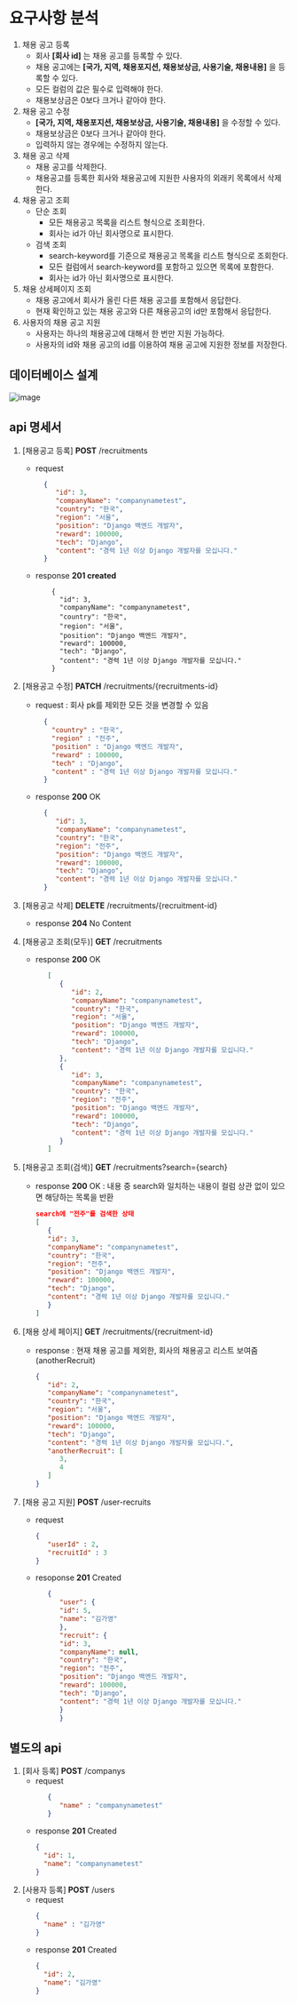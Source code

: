 # 요구사항 분석
1. 채용 공고 등록
    - 회사 **[회사 id]** 는 채용 공고를 등록할 수 있다.
    - 채용 공고에는 **[국가, 지역, 채용포지션, 채용보상금, 사용기술, 채용내용]** 을 등록할 수 있다.
    - 모든 컬럼의 값은 필수로 입력해야 한다.
    - 채용보상금은 0보다 크거나 같아야 한다.
2. 채용 공고 수정
    - **[국가, 지역, 채용포지션, 채용보상금, 사용기술, 채용내용]** 을 수정할 수 있다.
    - 채용보상금은 0보다 크거나 같아야 한다.
    - 입력하지 않는 경우에는 수정하지 않는다.
3. 채용 공고 삭제
    - 채용 공고를 삭제한다.
    - 채용공고를 등록한 회사와 채용공고에 지원한 사용자의 외래키 목록에서 삭제한다.
4. 채용 공고 조회
    - 단순 조회
        - 모든 채용공고 목록을 리스트 형식으로 조회한다.
        - 회사는 id가 아닌 회사명으로 표시한다.
    - 검색 조회
        - search-keyword를 기준으로 채용공고 목록을 리스트 형식으로 조회한다.
        - 모든 컬럼에서 search-keyword를 포함하고 있으면 목록에 포함한다.
        - 회사는 id가 아닌 회사명으로 표시한다.
5. 채용 상세페이지 조회
   - 채용 공고에서 회사가 올린 다른 채용 공고를 포함해서 응답한다.
   - 현재 확인하고 있는 채용 공고와 다른 채용공고의 id만 포함해서 응답한다.
6. 사용자의 채용 공고 지원
   - 사용자는 하나의 채용공고에 대해서 한 번만 지원 가능하다.
   - 사용자의 id와 채용 공고의 id를 이용하여 채용 공고에 지원한 정보를 저장한다.
## 데이터베이스 설계
![image](https://github.com/gabang2/wanted-pre-onboarding-backend/assets/82714785/df8aa4c0-46c5-4ba1-b086-39ceef0fc8d8)
## api 명세서
1. [채용공고 등록] **POST** /recruitments
   - request
       ```json
         {
            "id": 3,
            "companyName": "companynametest",
            "country": "한국",
            "region": "서울",
            "position": "Django 백엔드 개발자",
            "reward": 100000,
            "tech": "Django",
            "content": "경력 1년 이상 Django 개발자를 모십니다."
         }
       ```
   - response **201 created**
      ```
          {
            "id": 3,
            "companyName": "companynametest",
            "country": "한국",
            "region": "서울",
            "position": "Django 백엔드 개발자",
            "reward": 100000,
            "tech": "Django",
            "content": "경력 1년 이상 Django 개발자를 모십니다."
          }
      ```
         

2. [채용공고 수정] **PATCH** /recruitments/{recruitments-id}
   - request : 회사 pk를 제외한 모든 것을 변경할 수 있음
       ```json
         {
           "country" : "한국",
           "region" : "전주",
           "position" : "Django 백엔드 개발자",
           "reward" : 100000,
           "tech" : "Django",
           "content" : "경력 1년 이상 Django 개발자를 모십니다."
         }
       ```
  
   - response **200** OK
       ```json
         {
            "id": 3,
            "companyName": "companynametest",
            "country": "한국",
            "region": "전주",
            "position": "Django 백엔드 개발자",
            "reward": 100000,
            "tech": "Django",
            "content": "경력 1년 이상 Django 개발자를 모십니다."
         }
       ```
  
3. [채용공고 삭제] **DELETE** /recruitments/{recruitment-id}
    - response **204** No Content
4. [채용공고 조회(모두)] **GET** /recruitments
    - response **200** OK
      ```json
         [
            {
               "id": 2,
               "companyName": "companynametest",
               "country": "한국",
               "region": "서울",
               "position": "Django 백엔드 개발자",
               "reward": 100000,
               "tech": "Django",
               "content": "경력 1년 이상 Django 개발자를 모십니다."
            },
            {
               "id": 3,
               "companyName": "companynametest",
               "country": "한국",
               "region": "전주",
               "position": "Django 백엔드 개발자",
               "reward": 100000,
               "tech": "Django",
               "content": "경력 1년 이상 Django 개발자를 모십니다."
            }
         ]
      ```
5. [채용공고 조회(검색)] **GET** /recruitments?search={search}
   - response **200** OK : 내용 중 search와 일치하는 내용이 컬럼 상관 없이 있으면 해당하는 목록을 반환
      ```json
      search에 "전주"를 검색한 상태 
     [
         {
         "id": 3,
         "companyName": "companynametest",
         "country": "한국",
         "region": "전주",
         "position": "Django 백엔드 개발자",
         "reward": 100000,
         "tech": "Django",
         "content": "경력 1년 이상 Django 개발자를 모십니다."
         }
      ]
     ```
   
6. [채용 상세 페이지] **GET** /recruitments/{recruitment-id}
    - response : 현재 채용 공고를 제외한, 회사의 채용공고 리스트 보여줌(anotherRecruit)
      ```json
      {
         "id": 2,
         "companyName": "companynametest",
         "country": "한국",
         "region": "서울",
         "position": "Django 백엔드 개발자",
         "reward": 100000,
         "tech": "Django",
         "content": "경력 1년 이상 Django 개발자를 모십니다.",
         "anotherRecruit": [
            3,
            4
         ]
      }
       ```
   
7. [채용 공고 지원] **POST** /user-recruits
    - request
      ```json
      {
         "userId" : 2,
         "recruitId" : 3
      }
      ```
    - resoponse **201** Created
      ```json
         {
            "user": {
            "id": 5,
            "name": "김가영"
            },
            "recruit": {
            "id": 3,
            "companyName": null,
            "country": "한국",
            "region": "전주",
            "position": "Django 백엔드 개발자",
            "reward": 100000,
            "tech": "Django",
            "content": "경력 1년 이상 Django 개발자를 모십니다."
            }
            }
      ```
      
## 별도의 api
1. [회사 등록] **POST** /companys
    - request
      ```json
         {
            "name" : "companynametest"
         }
       ```
   - response **201** Created
      ``` json
     {
        "id": 1,
        "name": "companynametest"
      }
     ```
2. [사용자 등록] **POST** /users
   - request
       ```json
       {
         "name" : "김가영"
       }
        ```
   - response **201** Created
      ```json
      {
        "id": 2,
        "name": "김가영"
      }
     ```
